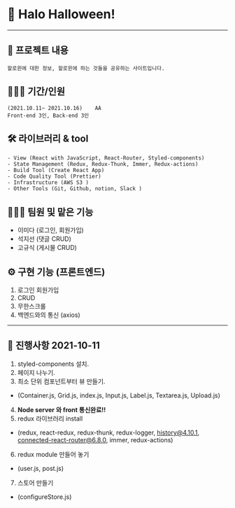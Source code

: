 # 👻 Halo Halloween!

---

## 📕 프로젝트 내용

```
할로윈에 대한 정보, 할로윈에 하는 것들을 공유하는 사이트입니다.
```

## 🧑🏼‍💻 기간/인원

```
(2021.10.11~ 2021.10.16)    AÀ
Front-end 3인, Back-end 3인
```

## 🛠 라이브러리 & tool

```
- View (React with JavaScript, React-Router, Styled-components)
- State Management (Redux, Redux-Thunk, Immer, Redux-actions)
- Build Tool (Create React App)
- Code Quality Tool (Prettier)
- Infrastructure (AWS S3 )
- Other Tools (Git, Github, notion, Slack )
```

## 👩🏼‍💻 팀원 및 맡은 기능

- 이미다 (로그인, 회원가입)
- 석지선 (댓글 CRUD)
- 고규식 (게시물 CRUD)

## ⚙️ 구현 기능 (프론트엔드)

1. 로그인 회원가입
2. CRUD
3. 무한스크롤
4. 백엔드와의 통신 (axios)

---

## 📅 진행사항 2021-10-11

1. styled-components 설치.
2. 페이지 나누기.
3. 최소 단위 컴포넌트부터 뷰 만들기.

- (Container.js, Grid.js, index.js, Input.js, Label.js, Textarea.js, Upload.js)

4. **Node server 와 front 통신완료!!**
5. redux 라이브러리 install

- (redux, react-redux, redux-thunk, redux-logger, history@4.10.1, connected-react-router@6.8.0, immer, redux-actions)

6. redux module 만들어 놓기

- (user.js, post.js)

7. 스토어 만들기

- (configureStore.js)
